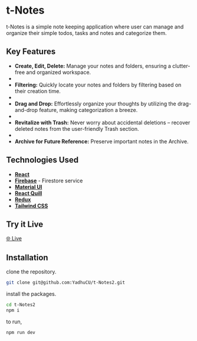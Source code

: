# t-Notes

t-Notes is a simple note keeping application where user can manage and organize their simple todos, tasks and notes and categorize them.

## Key Features

- **Create, Edit, Delete:** Manage your notes and folders, ensuring a clutter-free and organized workspace.
-
- **Filtering:** Quickly locate your notes and folders by filtering based on their creation time.
-
- **Drag and Drop:** Effortlessly organize your thoughts by utilizing the drag-and-drop feature, making categorization a breeze.
-
- **Revitalize with Trash:** Never worry about accidental deletions – recover deleted notes from the user-friendly Trash section.
-
- **Archive for Future Reference:** Preserve important notes in the Archive.

## Technologies Used

- [**React**](https://react.dev)
- [**Firebase**](https://firebase.google.com) - Firestore service
- [**Material UI**](https://mui.com/material-ui)
- [**React Quill**](https://quilljs.com)
- [**Redux**](https://redux.js.org)
- [**Tailwind CSS**](https://tailwindcss.com)

## Try it Live

[🌐 Live](https://t-notes2.vercel.app/)

## Installation

clone the repository.

```bash
git clone git@github.com:YadhuCU/t-Notes2.git
```

install the packages.

```bash
cd t-Notes2
npm i
```

to run,

```bash
npm run dev
```
